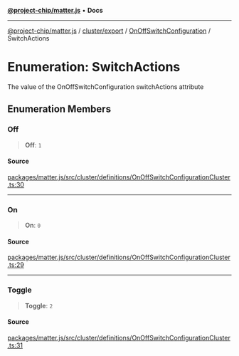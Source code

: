 [**@project-chip/matter.js**](../../../../../README.md) • **Docs**

***

[@project-chip/matter.js](../../../../../modules.md) / [cluster/export](../../../README.md) / [OnOffSwitchConfiguration](../README.md) / SwitchActions

# Enumeration: SwitchActions

The value of the OnOffSwitchConfiguration switchActions attribute

## Enumeration Members

### Off

> **Off**: `1`

#### Source

[packages/matter.js/src/cluster/definitions/OnOffSwitchConfigurationCluster.ts:30](https://github.com/project-chip/matter.js/blob/7a8cbb56b87d4ccf34bec5a9a95ab40a1711324f/packages/matter.js/src/cluster/definitions/OnOffSwitchConfigurationCluster.ts#L30)

***

### On

> **On**: `0`

#### Source

[packages/matter.js/src/cluster/definitions/OnOffSwitchConfigurationCluster.ts:29](https://github.com/project-chip/matter.js/blob/7a8cbb56b87d4ccf34bec5a9a95ab40a1711324f/packages/matter.js/src/cluster/definitions/OnOffSwitchConfigurationCluster.ts#L29)

***

### Toggle

> **Toggle**: `2`

#### Source

[packages/matter.js/src/cluster/definitions/OnOffSwitchConfigurationCluster.ts:31](https://github.com/project-chip/matter.js/blob/7a8cbb56b87d4ccf34bec5a9a95ab40a1711324f/packages/matter.js/src/cluster/definitions/OnOffSwitchConfigurationCluster.ts#L31)
